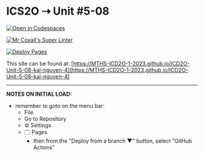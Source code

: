 # ICS2O ⇢ Unit #5-08

[![Open in Codespaces](https://classroom.github.com/assets/launch-codespace-7f7980b617ed060a017424585567c406b6ee15c891e84e1186181d67ecf80aa0.svg)](https://classroom.github.com/open-in-codespaces?assignment_repo_id=15033344)

[![Mr Coxall's Super Linter](https://github.com/MTHS-ICD2O-1-2023/ICD2O-Unit-5-08-kai-nguyen-4/workflows/Mr%20Coxall's%20Super%20Linter/badge.svg)](https://github.com/MTHS-ICD2O-1-2023/ICD2O-Unit-5-08-kai-nguyen-4/actions)

[![Deploy Pages](https://github.com/MTHS-ICD2O-1-2023/ICD2O-Unit-5-08-kai-nguyen-4/workflows/Deploy%20Pages/badge.svg)](https://github.com/MTHS-ICD2O-1-2023/ICD2O-Unit-5-08-kai-nguyen-4/actions)

This site can be found at: [https://MTHS-ICD2O-1-2023.github.io/ICD2O-Unit-5-08-kai-nguyen-4](https://MTHS-ICD2O-1-2023.github.io/ICD2O-Unit-5-08-kai-nguyen-4)

---

**NOTES ON INITIAL LOAD:**
- remember to goto on the menu bar:
  - File
  - Go to Repository
  - ⚙ Settings
  - 🗔 Pages
    - then from the "Deploy from a branch ▼" button, select "GitHub Actions"
